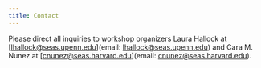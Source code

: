 ```yaml
---
title: Contact
---
```


Please direct all inquiries to workshop organizers Laura Hallock at [lhallock@seas.upenn.edu](email: lhallock@seas.upenn.edu) and Cara M. Nunez at [cnunez@seas.harvard.edu](email: cnunez@seas.harvard.edu).
